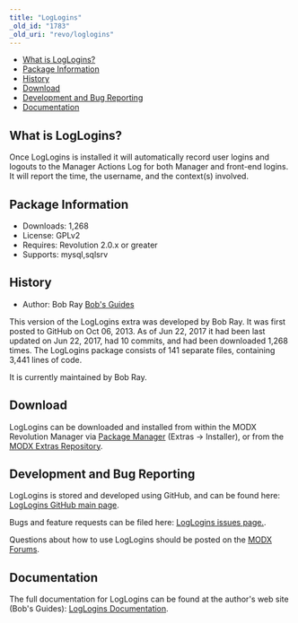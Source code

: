 ```yaml
---
title: "LogLogins"
_old_id: "1783"
_old_uri: "revo/loglogins"
---
```


- [What is LogLogins?](#LogLogins-WhatisLogLogins)
- [Package Information](#LogLogins-Information)
- [History](#LogLogins-History)
- [Download](#LogLogins-Download)
- [Development and Bug Reporting](#LogLogins-DevelopmentandBugReporting)
- [Documentation](#LogLogins-Documentation)
 
## What is LogLogins?

Once LogLogins is installed it will automatically record user logins and logouts to the Manager Actions Log for both Manager and front-end logins. It will report the time, the username, and the context(s) involved.

## Package Information

- Downloads: 1,268
- License: GPLv2
- Requires: Revolution 2.0.x or greater
- Supports: mysql,sqlsrv

## History

- Author: Bob Ray [Bob's Guides](https://bobsguides.com)

 This version of the LogLogins extra was developed by Bob Ray. It was first posted to GitHub on Oct 06, 2013. As of Jun 22, 2017 it had been last updated on Jun 22, 2017, had 10 commits, and had been downloaded 1,268 times. The LogLogins package consists of 141 separate files, containing 3,441 lines of code.

It is currently maintained by Bob Ray.

## Download

 LogLogins can be downloaded and installed from within the MODX Revolution Manager via [Package Manager](developing-in-modx/advanced-development/package-management "Package Manager") (Extras -> Installer), or from the [MODX Extras Repository](https://modx.com/extras/package/loglogins).

## Development and Bug Reporting 

 LogLogins is stored and developed using GitHub, and can be found here: [LogLogins GitHub main page](https://github.com/BobRay/LogLogins).

 Bugs and feature requests can be filed here: [LogLogins issues page.](https://github.com/BobRay/LogLogins/issues).

Questions about how to use LogLogins should be posted on the [MODX Forums](https://forums.modx.com).

## Documentation

 The full documentation for LogLogins can be found at the author's web site (Bob's Guides): [LogLogins Documentation](https://bobsguides.com/loglogins-tutorial.html).